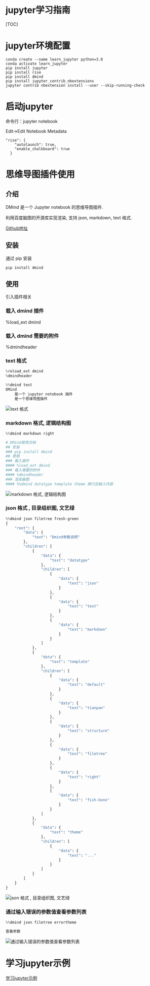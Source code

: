 <h1>jupyter学习指南</h1>
[TOC]

# jupyter环境配置

```
conda create --name learn_jupyter python=3.8 
conda activate learn_jupyter
pip install jupyter
pip install rise 
pip install dmind
pip install jupyter_contrib_nbextensions
jupyter contrib nbextension install --user --skip-running-check
```

# 启动jupyter

命令行：jupyter notebook

Edit->Edit Notebook Metadata
```
"rise": {
    "autolaunch": true,
    "enable_chalkboard": true
  }
```

# 思维导图插件使用

## 介绍
DMind 是一个 Jupyter notebook 的思维导图插件.

利用百度脑图的开源库实现渲染, 支持 json, markdown, text 格式.

[Github地址](https://github.com/dust8/dmind)
## 安装

通过 pip 安装

    pip install dmind
    
## 使用

引入插件相关

### 载入 dmind 插件

%load_ext dmind

###  载入 dmind 需要的附件

%dmindheader

###  text 格式


```python
%reload_ext dmind
%dmindheader
```


```python
%%dmind text
DMind
    是一个 jupyter notebook 插件
    是一个思维导图插件
```
![text 格式](./images/1.png)

### markdown 格式, 逻辑结构图


```python
%%dmind markdown right

# DMind使用文档
## 安装
### pip install dmind
## 使用
### 载入插件
#### %load_ext dmind
### 载入需要的附件
#### %dmindheader
### 渲染脑图
#### %%dmind datatype template theme 换行后输入内容

```
![markdown 格式, 逻辑结构图](./images/2.png)

### json 格式 , 目录组织图, 文艺绿


```python
%%dmind json filetree fresh-green
{
    "root": {
        "data": {
            "text": "Dmind参数说明"
        },
        "children": [
            {
                "data": {
                    "text": "datatype"
                },
                "children": [
                    {
                        "data": {
                            "text": "json"
                        }
                    },
                    {
                        "data": {
                            "text": "text"
                        }
                    },
                    {
                        "data": {
                            "text": "markdown"
                        }
                    }
                ]
            },
            {
                "data": {
                    "text": "template"
                },
                "children": [
                    {
                        "data": {
                            "text": "default"
                        }
                    },
                    {
                        "data": {
                            "text": "tianpan"
                        }
                    },
                    {
                        "data": {
                            "text": "structure"
                        }
                    },
                    {
                        "data": {
                            "text": "filetree"
                        }
                    },
                    {
                        "data": {
                            "text": "right"
                        }
                    },
                    {
                        "data": {
                            "text": "fish-bone"
                        }
                    }
                ]
            },
            {
                "data": {
                    "text": "theme"
                },
                "children": [
                    {
                        "data": {
                            "text": "..."
                        }
                    }
                ]
            }
        ]
    }
}
```
![json 格式 , 目录组织图, 文艺绿](./images/3.png)

### 通过输入错误的参数值查看参数列表


```python
%%dmind json filetree errortheme

查看参数
```
![通过输入错误的参数值查看参数列表](./images/4.png)

# 学习jupyter示例
[学习jupyter示例](https://github.com/leigangblog/learn_jupyter/blob/main/learn_jupyter.ipynb)